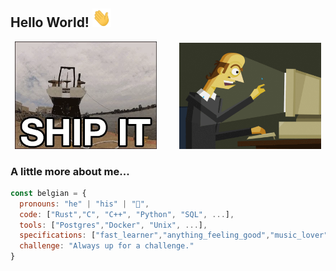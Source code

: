 ##  Hello World! <img src="https://raw.githubusercontent.com/Martichou/martichou/master/hi.gif" height="30px" width="30px">

<p align="center">
  <img alt="Light" src="https://raw.githubusercontent.com/Martichou/martichou/master/ship.webp" width="45%">
&nbsp; &nbsp; &nbsp; &nbsp;
  <img alt="Dark" src="https://raw.githubusercontent.com/Martichou/martichou/master/type.gif" width="45%">
</p>

### A little more about me...

```javascript
const belgian = {
  pronouns: "he" | "his" | "🕺",
  code: ["Rust","C", "C++", "Python", "SQL", ...],
  tools: ["Postgres","Docker", "Unix", ...],
  specifications: ["fast_learner","anything_feeling_good","music_lover"],
  challenge: "Always up for a challenge."
}
```
